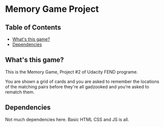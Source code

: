 # Memory Game Project

## Table of Contents

* [What's this game?](#whatsThisGame)
* [Dependencies](#dep)

## What's this game?

This is the Memory Game, Project #2 of Udacity FEND programe.

You are shown a grid of cards and you are asked to remember the locations of the matching pairs before they're all gadzooked and you're asked to rematch them.

## Dependencies

Not much dependencies here. Basic HTML CSS and JS is all.
